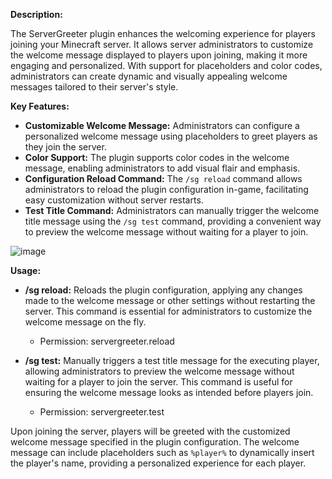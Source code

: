 **Description:**

The ServerGreeter plugin enhances the welcoming experience for players joining your Minecraft server. It allows server administrators to customize the welcome message displayed to players upon joining, making it more engaging and personalized. With support for placeholders and color codes, administrators can create dynamic and visually appealing welcome messages tailored to their server's style.

**Key Features:**
- **Customizable Welcome Message:** Administrators can configure a personalized welcome message using placeholders to greet players as they join the server.
- **Color Support:** The plugin supports color codes in the welcome message, enabling administrators to add visual flair and emphasis.
- **Configuration Reload Command:** The `/sg reload` command allows administrators to reload the plugin configuration in-game, facilitating easy customization without server restarts.
- **Test Title Command:** Administrators can manually trigger the welcome title message using the `/sg test` command, providing a convenient way to preview the welcome message without waiting for a player to join.

![image](https://github.com/Chazzvdh/ServerGreeter/assets/114153884/84d31e8a-62f3-458e-859e-693645a62f3c)

**Usage:**

- **/sg reload:** Reloads the plugin configuration, applying any changes made to the welcome message or other settings without restarting the server. This command is essential for administrators to customize the welcome message on the fly.
  - Permission: servergreeter.reload

- **/sg test:** Manually triggers a test title message for the executing player, allowing administrators to preview the welcome message without waiting for a player to join the server. This command is useful for ensuring the welcome message looks as intended before players join.
  - Permission: servergreeter.test

Upon joining the server, players will be greeted with the customized welcome message specified in the plugin configuration. The welcome message can include placeholders such as `%player%` to dynamically insert the player's name, providing a personalized experience for each player.
